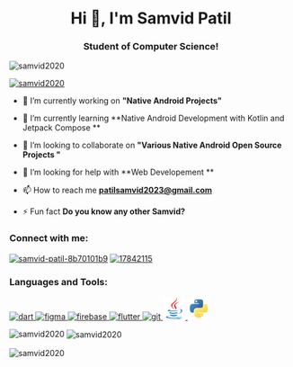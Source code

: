 <h1 align="center">Hi 👋, I'm Samvid Patil</h1>
<h3 align="center">Student of Computer Science!</h3>

<p align="left"> <img src="https://komarev.com/ghpvc/?username=samvid2020&label=Profile%20views&color=0e75b6&style=flat" alt="samvid2020" /> </p>

<p align="left"> <a href="https://github.com/ryo-ma/github-profile-trophy"><img src="https://github-profile-trophy.vercel.app/?username=samvid2020" alt="samvid2020" /></a> </p>

- 🔭 I’m currently working on **"Native Android  Projects"**

- 🌱 I’m currently learning **Native Android Development with Kotlin and Jetpack Compose **

- 👯 I’m looking to collaborate on **"Various Native Android Open Source Projects "**

- 🤝 I’m looking for help with **Web Developement **

- 📫 How to reach me **patilsamvid2023@gmail.com**

- ⚡ Fun fact **Do you know any other Samvid?**

<h3 align="left">Connect with me:</h3>
<p align="left">
<a href="https://linkedin.com/in/samvid-patil-8b70101b9" target="blank"><img align="center" src="https://raw.githubusercontent.com/rahuldkjain/github-profile-readme-generator/master/src/images/icons/Social/linked-in-alt.svg" alt="samvid-patil-8b70101b9" height="30" width="40" /></a>
<a href="https://stackoverflow.com/users/17842115" target="blank"><img align="center" src="https://raw.githubusercontent.com/rahuldkjain/github-profile-readme-generator/master/src/images/icons/Social/stack-overflow.svg" alt="17842115" height="30" width="40" /></a>
</p>

<h3 align="left">Languages and Tools:</h3>
<p align="left"> <a href="https://dart.dev" target="_blank" rel="noreferrer"> <img src="https://www.vectorlogo.zone/logos/dartlang/dartlang-icon.svg" alt="dart" width="40" height="40"/> </a> <a href="https://www.figma.com/" target="_blank" rel="noreferrer"> <img src="https://www.vectorlogo.zone/logos/figma/figma-icon.svg" alt="figma" width="40" height="40"/> </a> <a href="https://firebase.google.com/" target="_blank" rel="noreferrer"> <img src="https://www.vectorlogo.zone/logos/firebase/firebase-icon.svg" alt="firebase" width="40" height="40"/> </a> <a href="https://flutter.dev" target="_blank" rel="noreferrer"> <img src="https://www.vectorlogo.zone/logos/flutterio/flutterio-icon.svg" alt="flutter" width="40" height="40"/> </a> <a href="https://git-scm.com/" target="_blank" rel="noreferrer"> <img src="https://www.vectorlogo.zone/logos/git-scm/git-scm-icon.svg" alt="git" width="40" height="40"/> </a> <a href="https://www.java.com" target="_blank" rel="noreferrer"> <img src="https://raw.githubusercontent.com/devicons/devicon/master/icons/java/java-original.svg" alt="java" width="40" height="40"/> </a> <a href="https://www.python.org" target="_blank" rel="noreferrer"> <img src="https://raw.githubusercontent.com/devicons/devicon/master/icons/python/python-original.svg" alt="python" width="40" height="40"/> </a> </p>

<p><img align="left" src="https://github-readme-stats.vercel.app/api/top-langs?username=samvid2020&show_icons=true&locale=en&layout=compact" alt="samvid2020" /></p>

<p>&nbsp;<img align="center" src="https://github-readme-stats.vercel.app/api?username=samvid2020&show_icons=true&locale=en" alt="samvid2020" /></p>

<p><img align="center" src="https://github-readme-streak-stats.herokuapp.com/?user=samvid2020&" alt="samvid2020" /></p>
